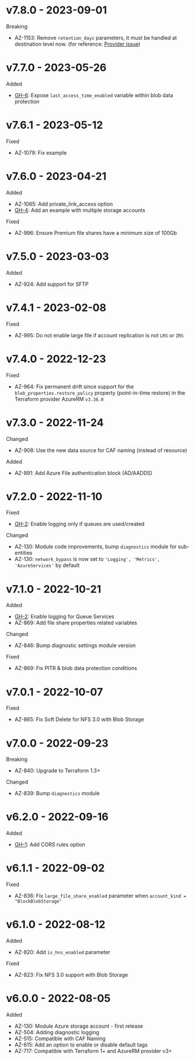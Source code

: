 # v7.8.0 - 2023-09-01

Breaking
  * AZ-1153: Remove `retention_days` parameters, it must be handled at destination level now. (for reference: [Provider issue](https://github.com/hashicorp/terraform-provider-azurerm/issues/23051))

# v7.7.0 - 2023-05-26

Added
  * [GH-6](https://github.com/claranet/terraform-azurerm-storage-account/issues/6): Expose `last_access_time_enabled` variable within blob data protection

# v7.6.1 - 2023-05-12

Fixed
  * AZ-1079: Fix example

# v7.6.0 - 2023-04-21

Added
  * AZ-1065: Add private_link_access option
  * [GH-4](https://github.com/claranet/terraform-azurerm-storage-account/issues/4): Add an example with multiple storage accounts

Fixed
  * AZ-996: Ensure Premium file shares have a minimum size of 100Gb

# v7.5.0 - 2023-03-03

Added
  * AZ-924: Add support for SFTP

# v7.4.1 - 2023-02-08

Fixed
  * AZ-995: Do not enable large file if account replication is not `LRS` or `ZRS`

# v7.4.0 - 2022-12-23

Fixed
  * AZ-964: Fix permanent drift since support for the `blob_properties.restore_policy` property (point-in-time restore) in the Terraform provider AzureRM `v3.36.0`

# v7.3.0 - 2022-11-24

Changed
  * AZ-908: Use the new data source for CAF naming (instead of resource)

Added
  * AZ-891: Add Azure File authentication block (AD/AADDS)

# v7.2.0 - 2022-11-10

Fixed
  * [GH-2](https://github.com/claranet/terraform-azurerm-storage-account/pull/2): Enable logging only if queues are used/created

Changed
  * AZ-130: Module code improvements, bump `diagnostics` module for sub-entities
  * AZ-130: `network_bypass` is now set to `'Logging', 'Metrics', 'AzureServices'` by default

# v7.1.0 - 2022-10-21

Added
  * [GH-2](https://github.com/claranet/terraform-azurerm-storage-account/pull/2): Enable logging for Queue Services
  * AZ-869: Add file share properties related variables

Changed
  * AZ-846: Bump diagnostic settings module version

Fixed
  * AZ-869: Fix PITR & blob data protection conditions

# v7.0.1 - 2022-10-07

Fixed
  * AZ-865: Fix Soft Delete for NFS 3.0 with Blob Storage

# v7.0.0 - 2022-09-23

Breaking
  * AZ-840: Upgrade to Terraform 1.3+

Changed
  * AZ-839: Bump `diagnostics` module

# v6.2.0 - 2022-09-16

Added
  * [GH-1](https://github.com/claranet/terraform-azurerm-storage-account/pull/1/): Add CORS rules option

# v6.1.1 - 2022-09-02

Fixed
  * AZ-836: Fix `large_file_share_enabled` parameter when `account_kind = "BlockBlobStorage"`

# v6.1.0 - 2022-08-12

Added
  * AZ-820: Add `is_hns_enabled` parameter

Fixed
  * AZ-823: Fix NFS 3.0 support with Blob Storage

# v6.0.0 - 2022-08-05

Added
  * AZ-130: Module Azure storage account - first release
  * AZ-504: Adding diagnostic logging
  * AZ-515: Compatible with CAF Naming
  * AZ-615: Add an option to enable or disable default tags
  * AZ-717: Compatible with Terraform 1+ and AzureRM provider v3+
